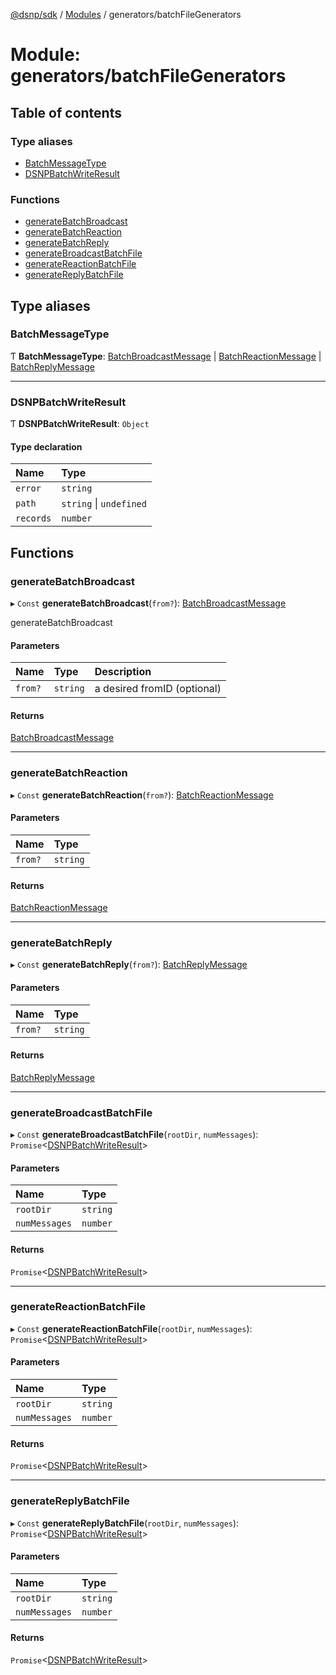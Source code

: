 [@dsnp/sdk](../README.md) / [Modules](../modules.md) / generators/batchFileGenerators

# Module: generators/batchFileGenerators

## Table of contents

### Type aliases

- [BatchMessageType](generators_batchfilegenerators.md#batchmessagetype)
- [DSNPBatchWriteResult](generators_batchfilegenerators.md#dsnpbatchwriteresult)

### Functions

- [generateBatchBroadcast](generators_batchfilegenerators.md#generatebatchbroadcast)
- [generateBatchReaction](generators_batchfilegenerators.md#generatebatchreaction)
- [generateBatchReply](generators_batchfilegenerators.md#generatebatchreply)
- [generateBroadcastBatchFile](generators_batchfilegenerators.md#generatebroadcastbatchfile)
- [generateReactionBatchFile](generators_batchfilegenerators.md#generatereactionbatchfile)
- [generateReplyBatchFile](generators_batchfilegenerators.md#generatereplybatchfile)

## Type aliases

### BatchMessageType

Ƭ **BatchMessageType**: [BatchBroadcastMessage](core_batch_batchmessages.md#batchbroadcastmessage) \| [BatchReactionMessage](core_batch_batchmessages.md#batchreactionmessage) \| [BatchReplyMessage](core_batch_batchmessages.md#batchreplymessage)

___

### DSNPBatchWriteResult

Ƭ **DSNPBatchWriteResult**: `Object`

#### Type declaration

| Name | Type |
| :------ | :------ |
| `error` | `string` |
| `path` | `string` \| `undefined` |
| `records` | `number` |

## Functions

### generateBatchBroadcast

▸ `Const` **generateBatchBroadcast**(`from?`): [BatchBroadcastMessage](core_batch_batchmessages.md#batchbroadcastmessage)

generateBatchBroadcast

#### Parameters

| Name | Type | Description |
| :------ | :------ | :------ |
| `from?` | `string` | a desired fromID (optional) |

#### Returns

[BatchBroadcastMessage](core_batch_batchmessages.md#batchbroadcastmessage)

___

### generateBatchReaction

▸ `Const` **generateBatchReaction**(`from?`): [BatchReactionMessage](core_batch_batchmessages.md#batchreactionmessage)

#### Parameters

| Name | Type |
| :------ | :------ |
| `from?` | `string` |

#### Returns

[BatchReactionMessage](core_batch_batchmessages.md#batchreactionmessage)

___

### generateBatchReply

▸ `Const` **generateBatchReply**(`from?`): [BatchReplyMessage](core_batch_batchmessages.md#batchreplymessage)

#### Parameters

| Name | Type |
| :------ | :------ |
| `from?` | `string` |

#### Returns

[BatchReplyMessage](core_batch_batchmessages.md#batchreplymessage)

___

### generateBroadcastBatchFile

▸ `Const` **generateBroadcastBatchFile**(`rootDir`, `numMessages`): `Promise`<[DSNPBatchWriteResult](generators_batchfilegenerators.md#dsnpbatchwriteresult)\>

#### Parameters

| Name | Type |
| :------ | :------ |
| `rootDir` | `string` |
| `numMessages` | `number` |

#### Returns

`Promise`<[DSNPBatchWriteResult](generators_batchfilegenerators.md#dsnpbatchwriteresult)\>

___

### generateReactionBatchFile

▸ `Const` **generateReactionBatchFile**(`rootDir`, `numMessages`): `Promise`<[DSNPBatchWriteResult](generators_batchfilegenerators.md#dsnpbatchwriteresult)\>

#### Parameters

| Name | Type |
| :------ | :------ |
| `rootDir` | `string` |
| `numMessages` | `number` |

#### Returns

`Promise`<[DSNPBatchWriteResult](generators_batchfilegenerators.md#dsnpbatchwriteresult)\>

___

### generateReplyBatchFile

▸ `Const` **generateReplyBatchFile**(`rootDir`, `numMessages`): `Promise`<[DSNPBatchWriteResult](generators_batchfilegenerators.md#dsnpbatchwriteresult)\>

#### Parameters

| Name | Type |
| :------ | :------ |
| `rootDir` | `string` |
| `numMessages` | `number` |

#### Returns

`Promise`<[DSNPBatchWriteResult](generators_batchfilegenerators.md#dsnpbatchwriteresult)\>
